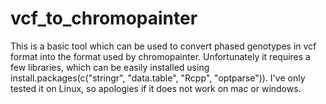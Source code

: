 # vcf_to_chromopainter

This is a basic tool which can be used to convert phased genotypes in vcf format into the format used by chromopainter. Unfortunately it requires a few libraries, which can be easily installed using install.packages(c("stringr", "data.table", "Rcpp", "optparse")). I've only tested it on Linux, so apologies if it does not work on mac or windows. 
